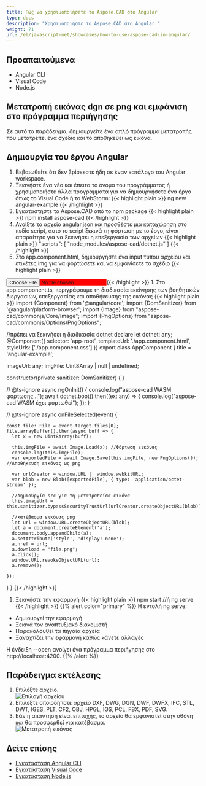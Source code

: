 ```yaml
---
title: Πώς να χρησιμοποιήσετε το Aspose.CAD στο Angular
type: docs
description: "Χρησιμοποιήστε το Aspose.CAD στο Angular."
weight: 71
url: /el/javascript-net/showcases/how-to-use-aspose-cad-in-angular/
---
```


## Προαπαιτούμενα
- Angular CLI
- Visual Code
- Node.js

## Μετατροπή εικόνας dgn σε png και εμφάνιση στο πρόγραμμα περιήγησης

Σε αυτό το παράδειγμα, δημιουργείτε ένα απλό πρόγραμμα μετατροπής που μετατρέπει ένα σχέδιο και το αποθηκεύει ως εικόνα.

## Δημιουργία του έργου Angular

1. Βεβαιωθείτε ότι δεν βρίσκεστε ήδη σε έναν κατάλογο του Angular workspace.
1. Ξεκινήστε ένα νέο και έπειτα το όνομα του προγράμματος ή χρησιμοποιήστε άλλα προγράμματα για να δημιουργήσετε ένα έργο όπως το Visual Code ή το WebStorm:
{{< highlight plain >}}
ng new angular-example
{{< /highlight >}}
1. Εγκαταστήστε το Aspose.CAD από το npm package
{{< highlight plain >}}
npm install aspose-cad
{{< /highlight >}}
1. Ανοίξτε το αρχείο angular.json και προσθέστε μια καταχώρηση στο πεδίο script, αυτό το script ξεκινά τη φόρτωση με το έργο, είναι απαραίτητο για να ξεκινήσει η επεξεργασία των αρχείων
{{< highlight plain >}}
"scripts": [
  "node_modules/aspose-cad/dotnet.js"
]
{{< /highlight >}}
1. Στο app.component.html, δημιουργήστε ένα input τύπου αρχείου και ετικέτες img για να φορτώσετε και να εμφανίσετε το σχέδιο
{{< highlight plain >}}
<span style="background-color: red">
    <input type="file" class="file-upload" (change)="onFileSelected($event)" />
    <img alt="" id="image" [src]="imageUrl" />
</span>
{{< /highlight >}}
1. Στο app.component.ts, περιγράφουμε τη διαδικασία εκκίνησης των βοηθητικών διεργασιών, επεξεργασίας και αποθήκευσης της εικόνας
{{< highlight plain >}}
import {Component} from '@angular/core';
import {DomSanitizer} from '@angular/platform-browser';
import {Image} from "aspose-cad/commonjs/Core/Image";
import {PngOptions} from "aspose-cad/commonjs/Options/PngOptions";

//πρέπει να ξεκινήσει η διαδικασία dotnet
declare let dotnet: any;
@Component({
  selector: 'app-root',
  templateUrl: './app.component.html',
  styleUrls: ['./app.component.css']
})
export class AppComponent {
  title = 'angular-example';

  imageUrl: any;
  imgFile: Uint8Array | null | undefined;

  constructor(private sanitizer: DomSanitizer) {
  }

  // @ts-ignore
  async ngOnInit() {
    console.log("aspose-cad WASM φόρτωσης...");
    await dotnet.boot().then((ex: any) => {
      console.log("aspose-cad WASM έχει φορτωθεί");
    });
  }

  // @ts-ignore
  async onFileSelected(event) {

    const file: File = event.target.files[0];
    file.arrayBuffer().then(async buff => {
      let x = new Uint8Array(buff);
      
      this.imgFile = await Image.Load(x); //Φόρτωση εικόνας
      console.log(this.imgFile);
      var exportedFile = await Image.Save(this.imgFile, new PngOptions()); //Αποθήκευση εικόνας ως png

      var urlCreator = window.URL || window.webkitURL;
      var blob = new Blob([exportedFile], { type: 'application/octet-stream' });
      
      //δημιουργία src για τη μετατραπείσα εικόνα
      this.imageUrl = this.sanitizer.bypassSecurityTrustUrl(urlCreator.createObjectURL(blob));

      //κατέβασμα εικόνας png
      let url = window.URL.createObjectURL(blob);
      let a = document.createElement('a');
      document.body.appendChild(a);
      a.setAttribute('style', 'display: none');
      a.href = url;
      a.download = "file.png";
      a.click();
      window.URL.revokeObjectURL(url);
      a.remove();

    });
  }
}
{{< /highlight >}}
1. Ξεκινήστε την εφαρμογή
{{< highlight plain >}}
npm start
//ή
ng serve
{{< /highlight >}}
{{% alert color="primary" %}} 
Η εντολή ng serve:

- Δημιουργεί την εφαρμογή
- Ξεκινά τον αναπτυξιακό διακομιστή
- Παρακολουθεί τα πηγαία αρχεία
- Ξαναχτίζει την εφαρμογή καθώς κάνετε αλλαγές

Η ένδειξη --open ανοίγει ένα πρόγραμμα περιήγησης στο http://localhost:4200.
{{% /alert %}}

## Παράδειγμα εκτέλεσης

1. Επιλέξτε αρχείο.<br>
![Επιλογή αρχείου](/_assets/javascript-net/angular/choose-file.png)<br>
1. Επιλέξτε οποιοδήποτε αρχείο DXF, DWG, DGN, DWF, DWFX, IFC, STL, DWT, IGES, PLT, CF2, OBJ, HPGL, IGS, PCL, FBX, PDF, SVG.
1. Εάν η απάντηση είναι επιτυχής, το αρχείο θα εμφανιστεί στην οθόνη και θα προσφερθεί για κατέβασμα.<br>
![Μετατροπή εικόνας](/_assets/javascript-net/angular/convert-image.png)<br>

## Δείτε επίσης

- [Εγκατάσταση Angular CLI](https://angular.io/guide/setup-local/)
- [Εγκατάσταση Visual Code](https://code.visualstudio.com/)
- [Εγκατάσταση Node.js](https://nodejs.org/en/)
